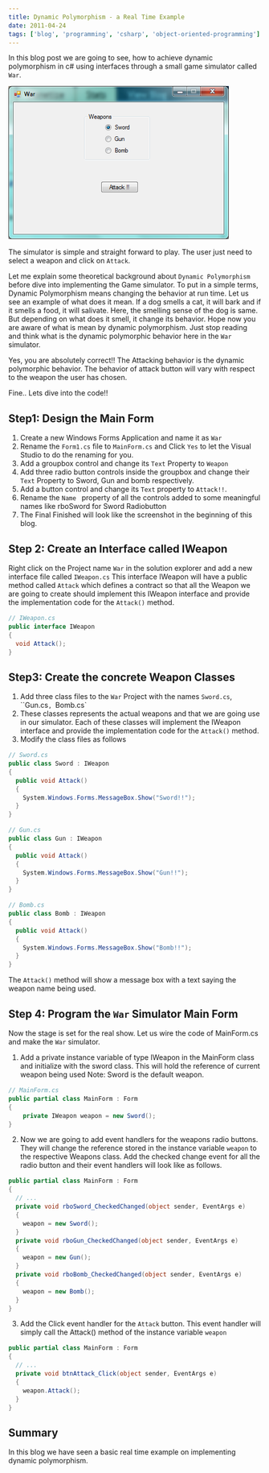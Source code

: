 ```yaml
---
title: Dynamic Polymorphism - a Real Time Example
date: 2011-04-24
tags: ['blog', 'programming', 'csharp', 'object-oriented-programming']
---
```


In this blog post we are going to see, how to achieve dynamic polymorphism in c# using interfaces through a small game simulator called `War`.

![](/assets/images/blog/dynamic-polymorphism-real-time-example/WarForm.png)

The simulator is simple and straight forward to play. The user just need to select a weapon and click on `Attack`.

Let me explain some theoretical background about `Dynamic Polymorphism` before dive into implementing the Game simulator. To put in a simple terms, Dynamic Polymorphism means changing the behavior at run time. Let us see an example of what does it mean. If a dog smells a cat, it will bark and if it smells a food, it will salivate. Here, the smelling sense of the dog is same. But depending on what does it smell, it change its behavior. Hope now you are aware of what is mean by dynamic polymorphism. Just stop reading and think what is the dynamic polymorphic behavior here in the `War` simulator.

Yes, you are absolutely correct!! The Attacking behavior is the dynamic polymorphic behavior. The behavior of attack button will vary with respect to the weapon the user has chosen.

Fine.. Lets dive into the code!!

## Step1: Design the Main Form

1. Create a new Windows Forms Application and name it as `War`
2. Rename the `Form1.cs` file to `MainForm.cs` and Click `Yes` to let the Visual Studio to do the renaming for you.
3. Add a groupbox control and change its `Text` Property to `Weapon`
4. Add three radio button controls inside the groupbox and change their `Text` Property to Sword, Gun and bomb respectively.
5. Add a button control and change its `Text` property to `Attack!!`.
6. Rename the `Name ` property of all the controls added to some meaningful names like rboSword for Sword Radiobutton
7. The Final Finished will look like the screenshot in the beginning of this blog.  

## Step 2: Create an Interface called IWeapon

Right click on the Project name `War` in the solution explorer and add a new interface file called `IWeapon.cs`
This interface IWeapon will have a public method called `Attack` which defines a contract so that all the Weapon we are going to create should implement this IWeapon interface and provide the implementation code for the `Attack()` method.

```csharp
// IWeapon.cs
public interface IWeapon 
{ 
  void Attack(); 
}
```

## Step3: Create the concrete Weapon Classes

1. Add three class files to the `War` Project with the names `Sword.cs`, ``Gun.cs`, `Bomb.cs`
2. These classes represents the actual weapons and that we are going use in our simulator. Each of these classes will implement the IWeapon interface and provide the implementation code for the `Attack()` method.
3. Modify the class files as follows

```csharp
// Sword.cs
public class Sword : IWeapon    
{       
  public void Attack() 
  {            
    System.Windows.Forms.MessageBox.Show("Sword!!");        
  }    
}
```

```csharp
// Gun.cs
public class Gun : IWeapon    
{       
  public void Attack() 
  {            
    System.Windows.Forms.MessageBox.Show("Gun!!");        
  }    
}
```

```csharp
// Bomb.cs
public class Bomb : IWeapon    
{       
  public void Attack() 
  {
    System.Windows.Forms.MessageBox.Show("Bomb!!");        
  }    
}
```

The `Attack()` method will show a message box with a text saying the weapon name being used.

## Step 4: Program the `War` Simulator Main Form

Now the stage is set for the real show. Let us wire the code of MainForm.cs and make the `War` simulator.

1. Add a private instance variable of type IWeapon in the MainForm class and initialize with the sword class. This will hold the reference of current weapon being used Note: Sword is the default weapon.

```csharp
// MainForm.cs
public partial class MainForm : Form
{
	private IWeapon weapon = new Sword();	
}
```

2. Now we are going to add event handlers for the weapons radio buttons. They will change the reference stored in the instance variable `weapon` to the respective Weapons class. Add the checked change event for all the radio button and their event handlers will look like as follows.

```csharp
public partial class MainForm : Form
{
  // ...
  private void rboSword_CheckedChanged(object sender, EventArgs e)
  {
    weapon = new Sword();
  }
  private void rboGun_CheckedChanged(object sender, EventArgs e)
  {
    weapon = new Gun();
  }
  private void rboBomb_CheckedChanged(object sender, EventArgs e)
  {
    weapon = new Bomb();
  }
}
```

3. Add the Click event handler for the `Attack` button. This event handler will simply call the Attack() method of the instance variable `weapon`

```csharp
public partial class MainForm : Form
{
  // ...
  private void btnAttack_Click(object sender, EventArgs e)
  {
    weapon.Attack();
  }
}
```

## Summary
In this blog we have seen a basic real time example on implementing dynamic polymorphism. 

